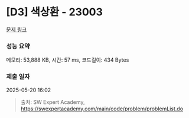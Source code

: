 # [D3] 색상환 - 23003 

[문제 링크](https://swexpertacademy.com/main/code/problem/problemDetail.do?contestProbId=AZROsPgqE88DFAWB) 

### 성능 요약

메모리: 53,888 KB, 시간: 57 ms, 코드길이: 434 Bytes

### 제출 일자

2025-05-20 16:02



> 출처: SW Expert Academy, https://swexpertacademy.com/main/code/problem/problemList.do